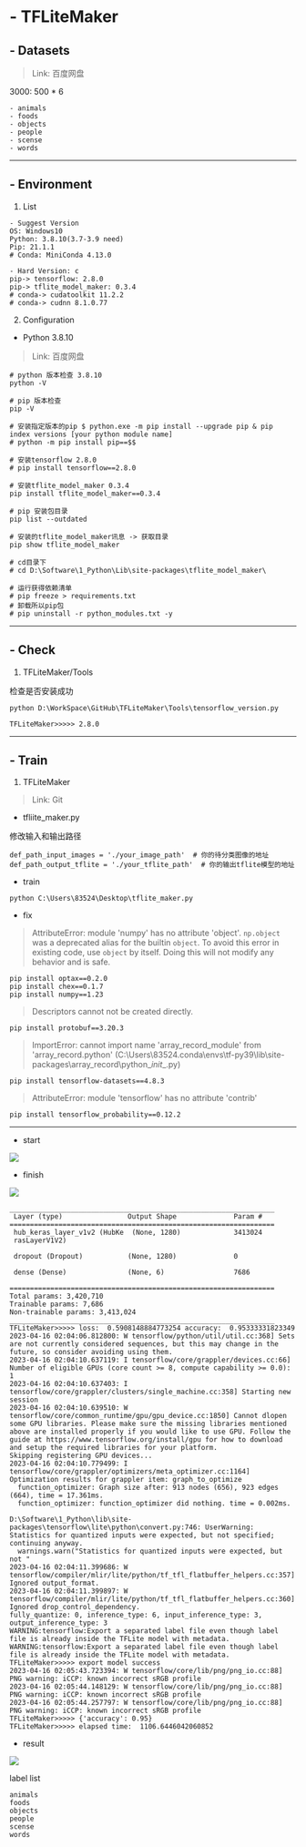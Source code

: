 # - TFLiteMaker

## - Datasets

> Link: 百度网盘

3000: 500 * 6

```
- animals
- foods
- objects
- people
- scense
- words
```

***

## - Environment

1. List

```
- Suggest Version
OS: Windows10
Python: 3.8.10(3.7-3.9 need)
Pip: 21.1.1
# Conda: MiniConda 4.13.0

- Hard Version: c
pip-> tensorflow: 2.8.0
pip-> tflite_model_maker: 0.3.4
# conda-> cudatoolkit 11.2.2
# conda-> cudnn 8.1.0.77
```

2. Configuration

- Python 3.8.10

>Link: 百度网盘

```
# python 版本检查 3.8.10
python -V 

# pip 版本检查
pip -V

# 安装指定版本的pip $ python.exe -m pip install --upgrade pip & pip index versions [your python module name]
# python -m pip install pip==$$

# 安装tensorflow 2.8.0
# pip install tensorflow==2.8.0

# 安装tflite_model_maker 0.3.4
pip install tflite_model_maker==0.3.4

# pip 安装包目录
pip list --outdated

# 安装的tflite_model_maker讯息 -> 获取目录
pip show tflite_model_maker

# cd目录下
# cd D:\Software\1_Python\Lib\site-packages\tflite_model_maker\

# 运行获得依赖清单
# pip freeze > requirements.txt
# 卸载所以pip包
# pip uninstall -r python_modules.txt -y
```

***

## - Check

1. TFLiteMaker/Tools

检查是否安装成功

```
python D:\WorkSpace\GitHub\TFLiteMaker\Tools\tensorflow_version.py

TFLiteMaker>>>>> 2.8.0
```

***

## - Train

1. TFLiteMaker

>Link: Git

- tfliite_maker.py

修改输入和输出路径

```
def_path_input_images = './your_image_path'  # 你的待分类图像的地址
def_path_output_tflite = './your_tflite_path'  # 你的输出tflite模型的地址
```

- train

```
python C:\Users\83524\Desktop\tflite_maker.py
```

- fix

>AttributeError: module 'numpy' has no attribute 'object'.
`np.object` was a deprecated alias for the builtin `object`. To avoid this error in existing code, use `object` by itself. Doing this will not modify any behavior and is safe.

```
pip install optax==0.2.0
pip install chex==0.1.7
pip install numpy==1.23
```

>Descriptors cannot not be created directly.

```
pip install protobuf==3.20.3
```
>ImportError: cannot import name 'array_record_module' from 'array_record.python' (C:\Users\83524\.conda\envs\tf-py39\lib\site-packages\array_record\python\__init__.py)
```
pip install tensorflow-datasets==4.8.3
```
>AttributeError: module 'tensorflow' has no attribute 'contrib'
```
pip install tensorflow_probability==0.12.2
```
***
- start

![](1.png)

- finish

![](2.png)

```
_________________________________________________________________
 Layer (type)                Output Shape              Param #
=================================================================
 hub_keras_layer_v1v2 (HubKe  (None, 1280)             3413024
 rasLayerV1V2)

 dropout (Dropout)           (None, 1280)              0

 dense (Dense)               (None, 6)                 7686

=================================================================
Total params: 3,420,710
Trainable params: 7,686
Non-trainable params: 3,413,024
_________________________________________________________________
TFLiteMaker>>>>> loss:  0.5908148884773254 accuracy:  0.95333331823349
2023-04-16 02:04:06.812800: W tensorflow/python/util/util.cc:368] Sets are not currently considered sequences, but this may change in the future, so consider avoiding using them.
2023-04-16 02:04:10.637119: I tensorflow/core/grappler/devices.cc:66] Number of eligible GPUs (core count >= 8, compute capability >= 0.0): 1
2023-04-16 02:04:10.637403: I tensorflow/core/grappler/clusters/single_machine.cc:358] Starting new session
2023-04-16 02:04:10.639510: W tensorflow/core/common_runtime/gpu/gpu_device.cc:1850] Cannot dlopen some GPU libraries. Please make sure the missing libraries mentioned above are installed properly if you would like to use GPU. Follow the guide at https://www.tensorflow.org/install/gpu for how to download and setup the required libraries for your platform.
Skipping registering GPU devices...
2023-04-16 02:04:10.779499: I tensorflow/core/grappler/optimizers/meta_optimizer.cc:1164] Optimization results for grappler item: graph_to_optimize
  function_optimizer: Graph size after: 913 nodes (656), 923 edges (664), time = 17.361ms.
  function_optimizer: function_optimizer did nothing. time = 0.002ms.

D:\Software\1_Python\lib\site-packages\tensorflow\lite\python\convert.py:746: UserWarning: Statistics for quantized inputs were expected, but not specified; continuing anyway.
  warnings.warn("Statistics for quantized inputs were expected, but not "
2023-04-16 02:04:11.399686: W tensorflow/compiler/mlir/lite/python/tf_tfl_flatbuffer_helpers.cc:357] Ignored output_format.
2023-04-16 02:04:11.399897: W tensorflow/compiler/mlir/lite/python/tf_tfl_flatbuffer_helpers.cc:360] Ignored drop_control_dependency.
fully_quantize: 0, inference_type: 6, input_inference_type: 3, output_inference_type: 3
WARNING:tensorflow:Export a separated label file even though label file is already inside the TFLite model with metadata.
WARNING:tensorflow:Export a separated label file even though label file is already inside the TFLite model with metadata.
TFLiteMaker>>>>> export model success
2023-04-16 02:05:43.723394: W tensorflow/core/lib/png/png_io.cc:88] PNG warning: iCCP: known incorrect sRGB profile
2023-04-16 02:05:44.148129: W tensorflow/core/lib/png/png_io.cc:88] PNG warning: iCCP: known incorrect sRGB profile
2023-04-16 02:05:44.257797: W tensorflow/core/lib/png/png_io.cc:88] PNG warning: iCCP: known incorrect sRGB profile
TFLiteMaker>>>>> {'accuracy': 0.95}
TFLiteMaker>>>>> elapsed time:  1106.6446042060852
```

- result

![](3.png)

label list
```
animals
foods
objects
people
scense
words
```
